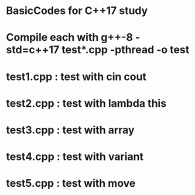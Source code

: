 # BasicCodes for C++17 study

# Compile each with g++-8 -std=c++17 test*.cpp -pthread -o test

# test1.cpp   :   test with cin cout
# test2.cpp   :   test with lambda this
# test3.cpp   :   test with array
# test4.cpp   :   test with variant
# test5.cpp   :   test with move
